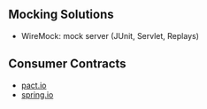 ## Mocking Solutions

- WireMock: mock server (JUnit, Servlet, Replays)

## Consumer Contracts

- [pact.io](https://docs.pact.io)
- [spring.io](https://spring.io/projects/spring-cloud-contract)
